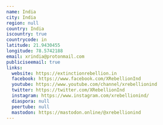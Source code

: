 ```yaml
---
name: India
city: India
region: null
country: India
iscountry: true
countrycode: in
latitude: 21.9430455
longitude: 78.5742188
email: xrindia@protonmail.com
publiciseemail: true
links:
  website: https://extinctionrebellion.in
  facebook: https://www.facebook.com/XRebellionInd
  youtube: https://www.youtube.com/channel/xrebellionind
  twitter: https://twitter.com/XRebellionInd
  instagram: https://www.instagram.com/xrebellionind/
  diaspora: null
  peertube: null
  mastodon: https://mastodon.online/@xrebellionind
---
```

